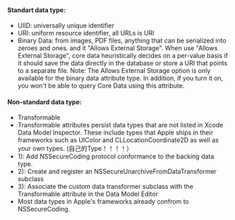 #### Standart data type:
- UIID: universally unique identifier
- URI: uniform resource identifier, all URLs is URI
- Binary Data: from images, PDF files, anything that can be serialized into zeroes and ones. and it "Allows External Storage". When use "Allows External Storage", core data heuristically decides on a per-value basis if it should save the data directly in the database or store a URI that points to a separate file. Note: The Allows External Storage option is only available for the binary data attribute type. In addition, if you turn it on, you won't be able to query Core Data using this attribute.

#### Non-standard data type:
- Transformable
- Transformable attributes persist data types that are not listed in Xcode Data Model Inspector. These include types that Apple ships in their frameworks such as UIColor and CLLocationCoordinate2D as well as your own types. (自己的Type！！！！）
- 1): Add NSSecureCoding protocol conformance to the backing data type.
- 2): Create and register an NSSecureUnarchiveFromDataTransformer subclass
- 3): Associate the custom data transformer subclass with the Transformable attribute in the Data Model Editor
- Most data types in Apple's frameworks already confrom to NSSecureCoding.
